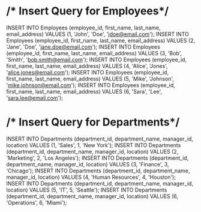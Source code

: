 # /* Insert Query for Employees*/

INSERT INTO Employees (employee_id, first_name, last_name, email_address) VALUES (1, 'John', 'Doe', 'jdoe@email.com');
INSERT INTO Employees (employee_id, first_name, last_name, email_address) VALUES (2, 'Jane', 'Doe', 'jane.doe@email.com');
INSERT INTO Employees (employee_id, first_name, last_name, email_address) VALUES (3, 'Bob', 'Smith', 'bob.smith@email.com');
INSERT INTO Employees (employee_id, first_name, last_name, email_address) VALUES (4, 'Alice', 'Jones', 'alice.jones@email.com');
INSERT INTO Employees (employee_id, first_name, last_name, email_address) VALUES (5, 'Mike', 'Johnson', 'mike.johnson@email.com');
INSERT INTO Employees (employee_id, first_name, last_name, email_address) VALUES (6, 'Sara', 'Lee', 'sara.lee@email.com');

# /* Insert Query for Departments*/

INSERT INTO Departments (department_id, department_name, manager_id, location) VALUES (1, 'Sales', 1, 'New York');
INSERT INTO Departments (department_id, department_name, manager_id, location) VALUES (2, 'Marketing', 2, 'Los Angeles');
INSERT INTO Departments (department_id, department_name, manager_id, location) VALUES (3, 'Finance', 3, 'Chicago');
INSERT INTO Departments (department_id, department_name, manager_id, location) VALUES (4, 'Human Resources', 4, 'Houston');
INSERT INTO Departments (department_id, department_name, manager_id, location) VALUES (5, 'IT', 5, 'Seattle');
INSERT INTO Departments (department_id, department_name, manager_id, location) VALUES (6, 'Operations', 6, 'Miami');



